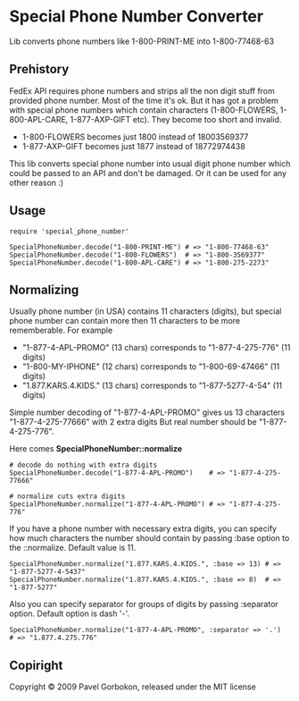 # Special Phone Number Converter

Lib converts phone numbers like 1-800-PRINT-ME into 1-800-77468-63

## Prehistory

FedEx API requires phone numbers and strips all the non digit stuff from provided phone number. 
Most of the time it's ok. But it has got a problem with special phone numbers which contain characters
(1-800-FLOWERS, 1-800-APL-CARE, 1-877-AXP-GIFT etc). They become too short and invalid. 

  - 1-800-FLOWERS becomes just 1800 instead of 18003569377
  - 1-877-AXP-GIFT becomes just 1877 instead of 18772974438

This lib converts special phone number into usual digit phone number 
which could be passed to an API and don't be damaged. Or it can be used for any other reason :)

## Usage

    require 'special_phone_number'
    
    SpecialPhoneNumber.decode("1-800-PRINT-ME") # => "1-800-77468-63"
    SpecialPhoneNumber.decode("1-800-FLOWERS")  # => "1-800-3569377"
    SpecialPhoneNumber.decode("1-800-APL-CARE") # => "1-800-275-2273"
    
## Normalizing

Usually phone number (in USA) contains 11 characters (digits), but special phone number 
can contain more then 11 characters to be more rememberable. For example

  - "1-877-4-APL-PROMO" (13 chars) corresponds to "1-877-4-275-776" (11 digits)
  - "1-800-MY-IPHONE" (12 chars) corresponds to "1-800-69-47466" (11 digits)
  - "1.877.KARS.4.KIDS." (13 chars) corresponds to "1-877-5277-4-54" (11 digits)
  
Simple number decoding of "1-877-4-APL-PROMO" gives us 13 characters "1-877-4-275-77666" with 2 extra digits
But real number should be "1-877-4-275-776". 

Here comes **SpecialPhoneNumber::normalize**

    # decode do nothing with extra digits
    SpecialPhoneNumber.decode("1-877-4-APL-PROMO")    # => "1-877-4-275-77666"
    
    # normalize cuts extra digits
    SpecialPhoneNumber.normalize("1-877-4-APL-PROMO") # => "1-877-4-275-776"

If you have a phone number with necessary extra digits, you can specify how much characters 
the number should contain by passing :base option to the ::normalize. Default value is 11.

    SpecialPhoneNumber.normalize("1.877.KARS.4.KIDS.", :base => 13) # => "1-877-5277-4-5437"
    SpecialPhoneNumber.normalize("1.877.KARS.4.KIDS.", :base => 8)  # => "1-877-5277"
    
Also you can specify separator for groups of digits by passing :separator option. Default option is dash '-'.

    SpecialPhoneNumber.normalize("1-877-4-APL-PROMO", :separator => '.')  # => "1.877.4.275.776"
    
## Copiright

Copyright &copy; 2009 Pavel Gorbokon, released under the MIT license